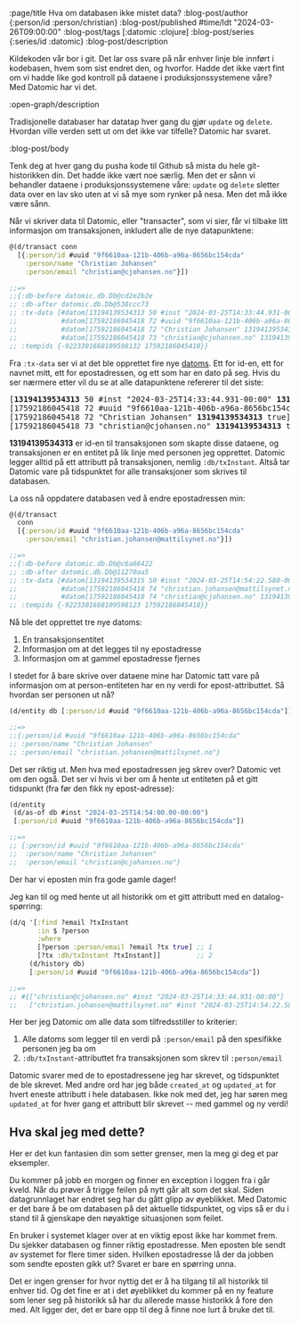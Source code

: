 :page/title Hva om databasen ikke mistet data?
:blog-post/author {:person/id :person/christian}
:blog-post/published #time/ldt "2024-03-26T09:00:00"
:blog-post/tags [:datomic :clojure]
:blog-post/series {:series/id :datomic}
:blog-post/description

Kildekoden vår bor i git. Det lar oss svare på når enhver linje ble innført i
kodebasen, hvem som sist endret den, og hvorfor. Hadde det ikke vært fint om vi
hadde like god kontroll på dataene i produksjonssystemene våre? Med Datomic har
vi det.

:open-graph/description

Tradisjonelle databaser har datatap hver gang du gjør `update` og `delete`.
Hvordan ville verden sett ut om det ikke var tilfelle? Datomic har svaret.

:blog-post/body

Tenk deg at hver gang du pusha kode til Github så mista du hele git-historikken
din. Det hadde ikke vært noe særlig. Men det er sånn vi behandler dataene i
produksjonssystemene våre: `update` og `delete` sletter data over en lav sko
uten at vi så mye som rynker på nesa. Men det må ikke være sånn.

Når vi skriver data til Datomic, eller "transacter", som vi sier, får vi tilbake
litt informasjon om transaksjonen, inkludert alle de nye datapunktene:

```clj
@(d/transact conn
  [{:person/id #uuid "9f6610aa-121b-406b-a96a-8656bc154cda"
    :person/name "Christian Johansen"
    :person/email "christian@cjohansen.no"}])

;;=>
;;{:db-before datomic.db.Db@cd2e2b2e
;; :db-after datomic.db.Db@538ccc73
;; :tx-data [#datom[13194139534313 50 #inst "2024-03-25T14:33:44.931-00:00" 13194139534313 true]
;;           #datom[17592186045418 72 #uuid "9f6610aa-121b-406b-a96a-8656bc154cda" 13194139534313 true]
;;           #datom[17592186045418 72 "Christian Johansen" 13194139534313 true]
;;           #datom[17592186045418 73 "christian@cjohansen.no" 13194139534313 true]]
;; :tempids {-9223301668109598132 17592186045418}}
```

Fra `:tx-data` ser vi at det ble opprettet fire nye [datoms](/smak-av-datomic/).
Ett for id-en, ett for navnet mitt, ett for epostadressen, og ett som har en
dato på seg. Hvis du ser nærmere etter vil du se at alle datapunktene refererer
til det siste:

<pre class="codehilite codelike">[<strong class="ss">13194139534313</strong> 50 #inst "2024-03-25T14:33:44.931-00:00" <strong class="ss">13194139534313</strong> true]
[17592186045418 72 #uuid "9f6610aa-121b-406b-a96a-8656bc154cda" <strong class="ss">13194139534313</strong> true]
[17592186045418 72 "Christian Johansen" <strong class="ss">13194139534313</strong> true]
[17592186045418 73 "christian@cjohansen.no" <strong class="ss">13194139534313</strong> true]]</pre>

<strong class="codehilite"><span class="ss">13194139534313</span></strong> er
id-en til transaksjonen som skapte disse dataene, og transaksjonen er en entitet
på lik linje med personen jeg opprettet. Datomic legger alltid på ett attributt
på transaksjonen, nemlig `:db/txInstant`. Altså tar Datomic vare på tidspunktet
for alle transaksjoner som skrives til databasen.

La oss nå oppdatere databasen ved å endre epostadressen min:

```clj
@(d/transact
  conn
  [{:person/id #uuid "9f6610aa-121b-406b-a96a-8656bc154cda"
    :person/email "christian.johansen@mattilsynet.no"}])

;;=>
;;{:db-before datomic.db.Db@c6a66422
;; :db-after datomic.db.Db@11270aa5
;; :tx-data [#datom[13194139534315 50 #inst "2024-03-25T14:54:22.580-00:00" 13194139534315 true]
;;           #datom[17592186045418 74 "christian.johansen@mattilsynet.no" 13194139534315 true]
;;           #datom[17592186045418 74 "christian@cjohansen.no" 13194139534315 false]]
;; :tempids {-9223301668109598123 17592186045418}}
```

Nå ble det opprettet tre nye datoms:

1. En transaksjonsentitet
2. Informasjon om at det legges til ny epostadresse
3. Informasjon om at gammel epostadresse fjernes

I stedet for å bare skrive over dataene mine har Datomic tatt vare på
informasjon om at person-entiteten har en ny verdi for epost-attributtet. Så
hvordan ser personen ut nå?

```clj
(d/entity db [:person/id #uuid "9f6610aa-121b-406b-a96a-8656bc154cda"])

;;=>
;;{:person/id #uuid "9f6610aa-121b-406b-a96a-8656bc154cda"
;; :person/name "Christian Johansen"
;; :person/email "christian.johansen@mattilsynet.no"}
```

Det ser riktig ut. Men hva med epostadressen jeg skrev over? Datomic vet om den
også. Det ser vi hvis vi ber om å hente ut entiteten på et gitt tidspunkt (fra
før den fikk ny epost-adresse):

```clj
(d/entity
 (d/as-of db #inst "2024-03-25T14:54:00.00-00:00")
 [:person/id #uuid "9f6610aa-121b-406b-a96a-8656bc154cda"])

;;=>
;; {:person/id #uuid "9f6610aa-121b-406b-a96a-8656bc154cda"
;;  :person/name "Christian Johansen"
;;  :person/email "christian@cjohansen.no"}
```

Der har vi eposten min fra gode gamle dager!

Jeg kan til og med hente ut all historikk om et gitt attributt med en
datalog-spørring:

```clj
(d/q '[:find ?email ?txInstant
       :in $ ?person
       :where
       [?person :person/email ?email ?tx true] ;; 1
       [?tx :db/txInstant ?txInstant]]         ;; 2
     (d/history db)
     [:person/id #uuid "9f6610aa-121b-406b-a96a-8656bc154cda"])

;;=>
;; #{["christian@cjohansen.no" #inst "2024-03-25T14:33:44.931-00:00"]
;;   ["christian.johansen@mattilsynet.no" #inst "2024-03-25T14:54:22.580-00:00"]}
```

Her ber jeg Datomic om alle data som tilfredsstiller to kriterier:

1. Alle datoms som legger til en verdi på `:person/email` på den spesifikke
   personen jeg ba om
2. `:db/txInstant`-attributtet fra transaksjonen som skrev til `:person/email`

Datomic svarer med de to epostadressene jeg har skrevet, og tidspunktet de ble
skrevet. Med andre ord har jeg både `created_at` og `updated_at` for hvert
eneste attributt i hele databasen. Ikke nok med det, jeg har søren meg
`updated_at` for hver gang et attributt blir skrevet -- med gammel og ny verdi!

## Hva skal jeg med dette?

Her er det kun fantasien din som setter grenser, men la meg gi deg et par
eksempler.

Du kommer på jobb en morgen og finner en exception i loggen fra i går kveld. Når
du prøver å trigge feilen på nytt går alt som det skal. Siden datagrunnlaget har
endret seg har du gått glipp av øyeblikket. Med Datomic er det bare å be om
databasen på det aktuelle tidspunktet, og vips så er du i stand til å gjenskape
den nøyaktige situasjonen som feilet.

En bruker i systemet klager over at en viktig epost ikke har kommet frem. Du
sjekker databasen og finner riktig epostadresse. Men eposten ble sendt av
systemet for flere timer siden. Hvilken epostadresse lå der da jobben som sendte
eposten gikk ut? Svaret er bare en spørring unna.

Det er ingen grenser for hvor nyttig det er å ha tilgang til all historikk til
enhver tid. Og det fine er at i det øyeblikket du kommer på en ny feature som
lener seg på historikk så har du allerede masse historikk å fore den med. Alt
ligger der, det er bare opp til deg å finne noe lurt å bruke det til.
